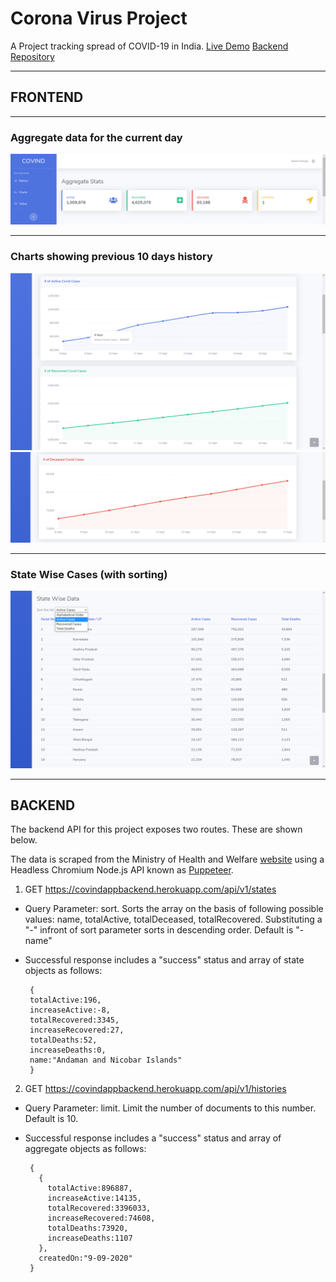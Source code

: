 # Corona Virus Project
A Project tracking spread of COVID-19 in India. [Live Demo](https://covind.netlify.app/)
[Backend Repository](https://github.com/sach0499/corona-virus-project-v2)

---

## FRONTEND

---

### Aggregate data for the current day
![Aggregate Data](/images/toppart.png)

---

### Charts showing previous 10 days history
![Chart1](/images/Chart1.png)
![Chart2](/images/Chart2.png)

---

### State Wise Cases (with sorting)
![Table](/images/table.png)

---

## BACKEND

The backend API for this project exposes two routes. These are shown below.

The data is scraped from the Ministry of Health and Welfare [website](https://www.mohfw.gov.in/) using a Headless Chromium Node.js API known as [Puppeteer](https://github.com/puppeteer/puppeteer). 

1. GET https://covindappbackend.herokuapp.com/api/v1/states
 - Query Parameter: sort. Sorts the array on the basis of following possible values: name, totalActive, totalDeceased, totalRecovered. Substituting a "-" infront of sort parameter sorts in descending order. Default is "-name"
 - Successful response includes a "success" status and array of state objects as follows:
        
        {
        totalActive:196,
        increaseActive:-8,
        totalRecovered:3345,
        increaseRecovered:27,
        totalDeaths:52,
        increaseDeaths:0,
        name:"Andaman and Nicobar Islands"
        }
        
2. GET https://covindappbackend.herokuapp.com/api/v1/histories
 - Query Parameter: limit. Limit the number of documents to this number. Default is 10.
 - Successful response includes a "success" status and array of aggregate objects as follows:
        
        {
          {  
            totalActive:896887,
            increaseActive:14135,
            totalRecovered:3396033,
            increaseRecovered:74608,
            totalDeaths:73920,
            increaseDeaths:1107
          },
          createdOn:"9-09-2020"
        }
